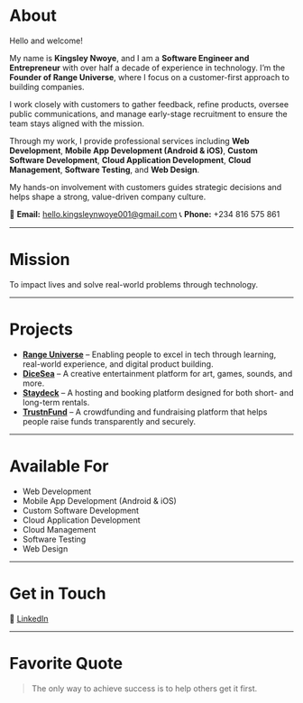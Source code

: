 # **About**

Hello and welcome!

My name is **Kingsley Nwoye**, and I am a **Software Engineer and Entrepreneur** with over half a decade of experience in technology. I’m the **Founder of Range Universe**, where I focus on a customer-first approach to building companies.

I work closely with customers to gather feedback, refine products, oversee public communications, and manage early-stage recruitment to ensure the team stays aligned with the mission.

Through my work, I provide professional services including **Web Development**, **Mobile App Development (Android & iOS)**, **Custom Software Development**, **Cloud Application Development**, **Cloud Management**, **Software Testing**, and **Web Design**.

My hands-on involvement with customers guides strategic decisions and helps shape a strong, value-driven company culture.

📧 **Email:** [hello.kingsleynwoye001@gmail.com](mailto:hello.kingsleynwoye001@gmail.com)
📞 **Phone:** +234 816 575 861

---

# **Mission**

To impact lives and solve real-world problems through technology.

---

# **Projects**

* **[Range Universe](https://rangeuniverse.vercel.app)** – Enabling people to excel in tech through learning, real-world experience, and digital product building.
* **[DiceSea](https://dicesea.vercel.app)** – A creative entertainment platform for art, games, sounds, and more.
* **[Staydeck](https://staydeck.vercel.app)** – A hosting and booking platform designed for both short- and long-term rentals.
* **[TrustnFund](https://trustnfund.vercel.app)** – A crowdfunding and fundraising platform that helps people raise funds transparently and securely.

---

# **Available For**

* Web Development
* Mobile App Development (Android & iOS)
* Custom Software Development
* Cloud Application Development
* Cloud Management
* Software Testing
* Web Design

---

# **Get in Touch**

🔗 [LinkedIn](https://www.linkedin.com/in/kingsleynwoye/)

---

# **Favorite Quote**

> The only way to achieve success is to help others get it first.
